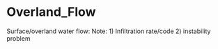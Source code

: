 # Overland_Flow
Surface/overland water flow: 
Note: 1) Infiltration rate/code
2) instability problem
